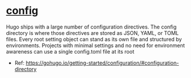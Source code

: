 # [config](https://gohugo.io/getting-started/configuration/)

Hugo ships with a large number of configuration directives. The config directory is where those directives are stored as JSON, YAML, or TOML files. Every root setting object can stand as its own file and structured by environments. Projects with minimal settings and no need for environment awareness can use a single config.toml file at its root

- Ref: https://gohugo.io/getting-started/configuration/#configuration-directory
